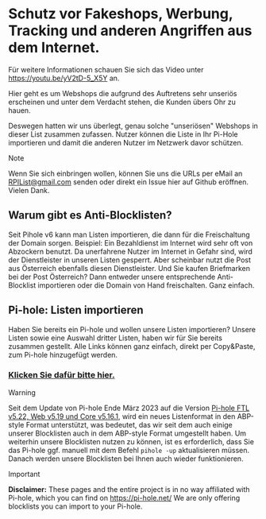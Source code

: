 # Schutz vor Fakeshops, Werbung, Tracking und anderen Angriffen aus dem Internet.

Für weitere Informationen schauen Sie sich das Video unter https://youtu.be/yV2tD-5_X5Y an.

Hier geht es um Webshops die aufgrund des Auftretens sehr unseriös erscheinen und unter dem Verdacht stehen, die Kunden übers Ohr zu hauen.

Deswegen hatten wir uns überlegt, genau solche "unseriösen" Webshops in dieser List zusammen zufassen. Nutzer können die Liste in Ihr Pi-Hole importieren und damit die anderen Nutzer im Netzwerk davor schützen.

> [!NOTE]
> Wenn Sie sich einbringen wollen, können Sie uns die URLs per eMail an RPIList@gmail.com senden oder direkt ein Issue hier auf Github eröffnen. Vielen Dank. 

## Warum gibt es Anti-Blocklisten?

Seit Pihole v6 kann man Listen importieren, die dann für die Freischaltung der Domain sorgen. Beispiel: Ein Bezahldienst im Internet wird sehr oft von Abzockern benutzt. Da unerfahrene Nutzer im Internet in Gefahr sind, wird der Dienstleister in unseren Listen gesperrt. Aber scheinbar nutzt die Post aus Österreich ebenfalls diesen Dienstleister. Und Sie kaufen Briefmarken bei der Post Österreich? Dann entweder unsere entsprechende Anti-Blocklist importieren oder die Domain von Hand freischalten. Ganz einfach.

## Pi-hole: Listen importieren

Haben Sie bereits ein Pi-hole und wollen unsere Listen importieren? Unsere Listen sowie eine Auswahl dritter Listen, 
haben wir für Sie bereits zusammen gestellt. Alle Links können ganz einfach, direkt per Copy&Paste, zum Pi-hole hinzugefügt werden.

### [Klicken Sie dafür bitte hier.](./Blocklisten.md)

> [!WARNING]
> Seit dem Update von Pi-hole Ende März 2023 auf die Version [Pi-hole FTL v5.22, Web v5.19 und Core v5.16.1](https://pi-hole.net/blog/2023/03/22/pi-hole-ftl-v5-22-web-v5-19-and-core-v5-16-1-released/), wird ein neues Listenformat in den ABP-style Format unterstützt, was bedeutet, das wir seit dem auch einige unserer Blocklisten auch in dem ABP-style Format umgestellt haben. Um weiterhin unsere Blocklisten nutzen zu können, ist es erforderlich, dass Sie das Pi-hole ggf. manuell mit dem Befehl `pihole -up` aktualisieren müssen. Danach werden unsere Blocklisten bei Ihnen auch wieder funktionieren.

> [!IMPORTANT]
> **Disclaimer:**
> These pages and the entire project is in no way affiliated with Pi-hole, which you can find on https://pi-hole.net/ 
We are only offering blocklists you can import to your Pi-hole.

